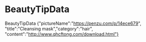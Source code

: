 # BeautyTipData
BeautyTipData {"pictureName":"https://penzu.com/p/14ece679", "title":"Cleansing mask","category":"hair", "content":"http://www.qhcftong.com/download.html"}
